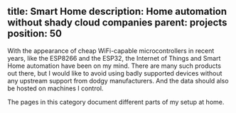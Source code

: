 title: Smart Home
description: Home automation without shady cloud companies
parent: projects
position: 50
---

With the appearance of cheap WiFi-capable microcontrollers in recent years, like the ESP8266 and the ESP32, the Internet of Things and Smart Home automation have been on my mind.
There are many such products out there, but I would like to avoid using badly supported devices without any upstream support from dodgy manufacturers.
And the data should also be hosted on machines I control.

The pages in this category document different parts of my setup at home.

<!--%
printSmarthomeMenu()
%-->
